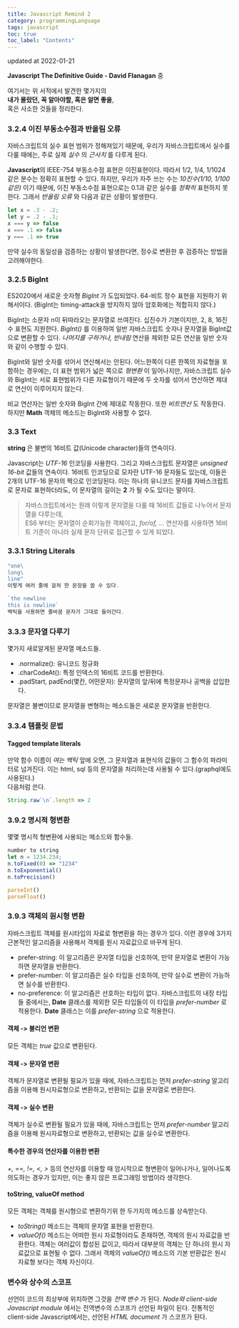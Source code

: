 ```yaml
---
title: Javascript Remind 2
category: programmingLanguage
tags: javascript
toc: true
toc_label: "Contents"
---
```


updated at 2022-01-21

**Javascript The Definitive Guide - David Flanagan** 중

여기서는 위 서적에서 발견한 몇가지의  
**내가 몰랐던, 꼭 알아야할, 혹은 알면 좋을**,  
혹은 사소한 것들을 정리한다.

### 3.2.4 이진 부동소수점과 반올림 오류

자바스크립트의 실수 표현 범위가 정해져있기 때문에, 우리가 자바스크립트에서 실수를 다룰 때에는,
주로 실제 _실수_ 의 _근사치_ 를 다루게 된다.

**Javascript**의 IEEE-754 부동소수점 표현은 이진표현이다. 따라서 1/2, 1/4, 1/1024 같은 분수는 정확히
표현할 수 있다. 하지만, 우리가 자주 쓰는 수는 _10진수(1/10, 1/100 같은)_ 이기 때문에, 이진 부동소수점
표현으로는 0.1과 같은 실수를 _정확히_ 표현하지 못한다. 그래서 _반올림 오류_ 와 다음과 같은 상황이 발생한다.

```javascript
let x = .3 - .2;
let y = .2 - .1;
x === y => false
x === .1 => false
y === .1 => true
```

만약 실수의 동일성을 검증하는 상황이 발생한다면, 정수로 변환한 후 검증하는 방법을 고려해야한다.

### 3.2.5 BigInt

ES2020에서 새로운 숫자형 _BigInt_ 가 도입되었다. 64-비트 정수 표현을 지원하기 위해서이다.
(BigInt는 timing-attack을 방지하지 않아 암호화에는 적합히지 않다.)

BigInt는 소문자 n이 뒤따라오는 문자열로 쓰여진다. 십진수가 기본이지만, 2, 8, 16진수 표현도 지원한다.
_BigInt()_ 를 이용하여 일반 자바스크립트 숫자나 문자열을 BigInt값으로 변환할 수 있다.
_나머지를 구하거나, 반내림_ 연산을 제외한 모든 연산을 일반 숫자와 같이 수행할 수 있다.

BigInt와 일반 숫자를 섞어서 연산해서는 안된다. 어느한쪽이 다른 한쪽의 자료형을 포함하는 경우에는,
더 표현 범위가 넓은 쪽으로 _형변환_ 이 일어나지만, 자바스크립트 실수와 BigInt는 서로 표현범위가 다른
자료형이기 때문에 두 숫자를 섞어서 연산하면 제대로 연산이 이루어지지 않는다.

비교 연산자는 일반 숫자와 BigInt 간에 제대로 작동한다. 또한 _비트연산_ 도 작동한다.  
하지만 **Math** 객체의 메소드는 BigInt와 사용할 수 없다.

### 3.3 Text

**string** 은 불변의 16비트 값(Unicode character)들의 연속이다.

Javascript는 _UTF-16_ 인코딩을 사용한다. 그리고 자바스크립트 문자열은 _unsigned 16-bit_ 값들의 연속이다.
16비트 인코딩으로 모자란 UTF-16 문자들도 있는데, 이들은 2개의 UTF-16 문자의 짝으로 인코딩된다. 이는
하나의 유니코드 문자를 자바스크립트로 문자로 표현하더라도, 이 문자열의 길이는 **2** 가 될 수도 있다는 말이다.

> 자바스크립트에서는 원래 이렇게 문자열을 다룰 때 16비트 값들로 나누어서 문자열을 다루는데,  
> ES6 부터는 문자열이 순회가능한 객체이고, _for/of, ..._ 연산자를 사용하면 16비트 기준이 아니라 실제 문자 단위로
> 접근할 수 있게 되었다.

### 3.3.1 String Literals

```javascript
"one\
long\
line"
이렇게 여러 줄에 걸쳐 한 문장을 쓸 수 있다.

`the newline
this is newline`
백틱을 사용하면 줄바꿈 문자가 그대로 들어간다.
```

### 3.3.3 문자열 다루기

몇가지 새로알게된 문자열 메소드들.

- .normalize(): 유니코드 정규화
- .charCodeAt(): 특정 인덱스의 16비트 코드를 반환한다.
- .padStart, padEnd(몇칸, 어떤문자): 문자열의 앞/뒤에 특정문자나 공백을 삽입한다.

문자열은 불변이므로 문자열을 변형하는 메소드들은 새로운 문자열을 반환한다.

### 3.3.4 템플릿 문법

#### Tagged template literals

만약 함수 이름이 _여는 백틱_ 앞에 오면, 그 문자열과 표현식의 값들이 그 함수의 파라미터로 넘겨진다.
이는 html, sql 등의 문자열을 처리하는데 사용될 수 있다.(graphql에도 사용된다.)  
다음처럼 쓴다.

```javascript
String.raw`\n`.length => 2
```

### 3.9.2 명시적 형변환

몇몇 명시적 형변환에 사용되는 메소드와 함수들.

```javascript
number to string
let n = 1234.234;
n.toFixed(0) => "1234"
n.toExponential()
n.toPrecision()

parseInt()
parseFloat()
```

### 3.9.3 객체의 원시형 변환

자바스크립트 객체를 원시타입의 자료로 형변환을 하는 경우가 있다. 이런 경우에 3가지 근본적인 알고리즘을 사용해서
객체를 원시 자료값으로 바꾸게 된다.

- prefer-string: 이 알고리즘은 문자열 타입을 선호하여, 만약 문자열로 변환이 가능하면 문자열을 반환한다.
- prefer-number: 이 알고리즘은 실수 타입을 선호하여, 만약 실수로 변환이 가능하면 실수를 반환한다.
- no-preference: 이 알고리즘은 선호하는 타입이 없다. 자바스크립트의 내장 타입들 중에서는, **Date** 클래스를 제외한 모든 타입들이
  이 타입을 _prefer-number_ 로 적용한다. **Date** 클래스는 이를 _prefer-string_ 으로 적용한다.

#### 객체 -> 불리언 변환

모든 객체는 _true_ 값으로 변환된다.

#### 객체 -> 문자열 변환

객체가 문자열로 변환될 필요가 있을 때에, 자바스크립트는 먼저 _prefer-string_ 알고리즘을 이용해 원시자료형으로 변환하고,
반환되는 값을 문자열로 변환한다.

#### 객체 -> 실수 변환

객체가 실수로 변환될 필요가 있을 때에, 자바스크립트는 먼저 _prefer-number_ 알고리즘을 이용해 원시자료형으로 변환하고,
반환되는 값을 실수로 변환한다.

#### 특수한 경우의 연산자를 이용한 변환

_+, ==, !=, <, >_ 등의 연산자를 이용할 때 암시적으로 형변환이 일어나거나, 일어나도록 의도하는 경우가 있지만,
이는 좋지 않은 프로그래밍 방법이라 생각한다.

#### toString, valueOf method

모든 객체는 객체를 원시형으로 변환하기위 한 두가지의 메소드를 상속받는다.

- _toString()_ 메소드는 객체의 문자열 표현을 반환한다.
- _valueOf()_ 메소드는 어떠한 원시 자료형이라도 존재하면, 객체의 원시 자료값을 반환한다.
  객체는 여러값이 합성된 값이고, 따라서 대부분의 객체는 단 하나의 원시 자료값으로 표현될 수 없다.
  그래서 객체의 _valueOf()_ 메소드의 기본 반환값은 원시 자료형 보다는 객체 자신이다.

### 변수와 상수의 스코프

선언이 코드의 최상부에 위치하면 그것을 _전역 변수_ 가 된다. _Node와 client-side Javascript module_ 에서는
전역변수의 스코프가 선언된 파일이 된다. 전통적인 client-side Javascript에서는, 선언된 _HTML document_ 가 스코프가 된다.
